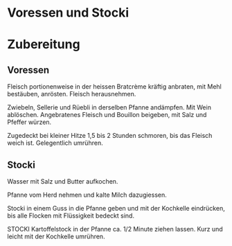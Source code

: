 Voressen und Stocki
===

# Zubereitung

## Voressen
Fleisch portionenweise in der heissen Bratcrème kräftig anbraten, mit Mehl bestäuben, anrösten. Fleisch herausnehmen.

Zwiebeln, Sellerie und Rüebli in derselben Pfanne andämpfen. Mit Wein ablöschen. Angebratenes Fleisch und Bouillon beigeben, mit Salz und Pfeffer würzen.

Zugedeckt bei kleiner Hitze 1,5 bis 2 Stunden schmoren, bis das Fleisch weich ist. Gelegentlich umrühren.

## Stocki
Wasser mit Salz und Butter aufkochen.

Pfanne vom Herd nehmen und kalte Milch dazugiessen.

Stocki in einem Guss in die Pfanne geben und mit der Kochkelle eindrücken, bis alle Flocken mit Flüssigkeit bedeckt sind.

STOCKI Kartoffelstock in der Pfanne ca. 1/2 Minute ziehen lassen. Kurz und leicht mit der Kochkelle umrühren.
